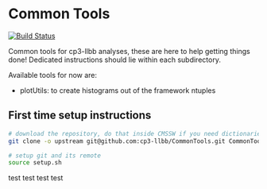 # Common Tools

[![Build Status](https://travis-ci.org/cp3-llbb/CommonTools.svg)](https://travis-ci.org/cp3-llbb/CommonTools)

Common tools for cp3-llbb analyses, these are here to help getting things done! Dedicated instructions should lie within each subdirectory.

Available tools for now are:
  * plotUtils: to create histograms out of the framework ntuples

## First time setup instructions

```bash
# download the repository, do that inside CMSSW if you need dictionaries
git clone -o upstream git@github.com:cp3-llbb/CommonTools.git CommonTools

# setup git and its remote
source setup.sh
```

test test test
test
